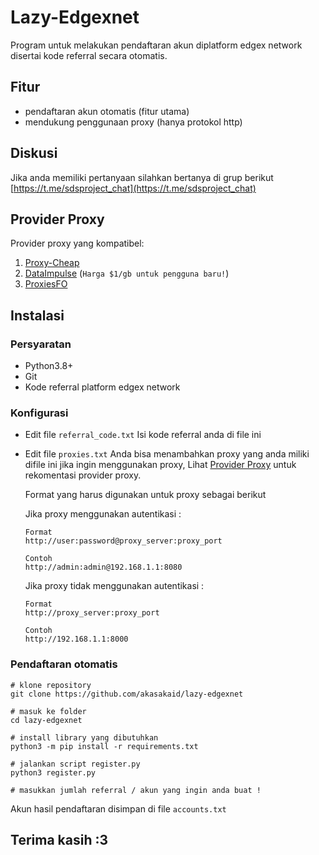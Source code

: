 # Lazy-Edgexnet

Program untuk melakukan pendaftaran akun diplatform edgex network disertai kode referral secara otomatis.

## Fitur

* pendaftaran akun otomatis (fitur utama)
* mendukung penggunaan proxy (hanya protokol http)

## Diskusi

Jika anda memiliki pertanyaan silahkan bertanya di grup berikut
[https://t.me/sdsproject_chat](https://t.me/sdsproject_chat)

## Provider Proxy

Provider proxy yang kompatibel:

1. [Proxy-Cheap](https://app.proxy-cheap.com/r/mlShoy)
2. [DataImpulse](https://dataimpulse.com/?aff=48082) (`Harga $1/gb untuk pengguna baru!`)
3. [ProxiesFO](https://app.proxies.fo/ref/c02fda06-da42-f640-7ef7-885127487ef0)


## Instalasi

### Persyaratan

* Python3.8+
* Git
* Kode referral platform edgex network

### Konfigurasi

* Edit file `referral_code.txt`
	Isi kode referral anda di file ini
* Edit file `proxies.txt`
	Anda bisa menambahkan proxy yang anda miliki difile ini jika ingin menggunakan proxy, Lihat [Provider Proxy](#provider-proxy) untuk rekomentasi provider proxy.

	Format yang harus digunakan untuk proxy sebagai berikut

	Jika proxy menggunakan autentikasi :

	```
	Format
	http://user:password@proxy_server:proxy_port

	Contoh
	http://admin:admin@192.168.1.1:8080
	```

	Jika proxy tidak menggunakan autentikasi :

	```
	Format
	http://proxy_server:proxy_port

	Contoh
	http://192.168.1.1:8000
	```

### Pendaftaran otomatis

```
# klone repository
git clone https://github.com/akasakaid/lazy-edgexnet

# masuk ke folder 
cd lazy-edgexnet

# install library yang dibutuhkan
python3 -m pip install -r requirements.txt

# jalankan script register.py 
python3 register.py

# masukkan jumlah referral / akun yang ingin anda buat !
```

Akun hasil pendaftaran disimpan di file `accounts.txt`

## Terima kasih :3